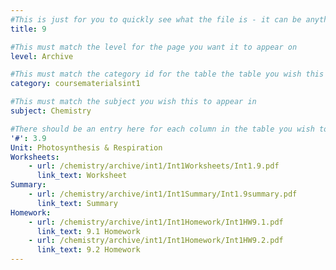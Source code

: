 ```yaml
---
#This is just for you to quickly see what the file is - it can be anything you want
title: 9

#This must match the level for the page you want it to appear on
level: Archive

#This must match the category id for the table the table you wish this to appear in
category: coursematerialsint1

#This must match the subject you wish this to appear in
subject: Chemistry

#There should be an entry here for each column in the table you wish to populate:
'#': 3.9
Unit: Photosynthesis & Respiration
Worksheets:
    - url: /chemistry/archive/int1/Int1Worksheets/Int1.9.pdf
      link_text: Worksheet
Summary:
    - url: /chemistry/archive/int1/Int1Summary/Int1.9summary.pdf
      link_text: Summary
Homework:
    - url: /chemistry/archive/int1/Int1Homework/Int1HW9.1.pdf
      link_text: 9.1 Homework
    - url: /chemistry/archive/int1/Int1Homework/Int1HW9.2.pdf
      link_text: 9.2 Homework
---
```



